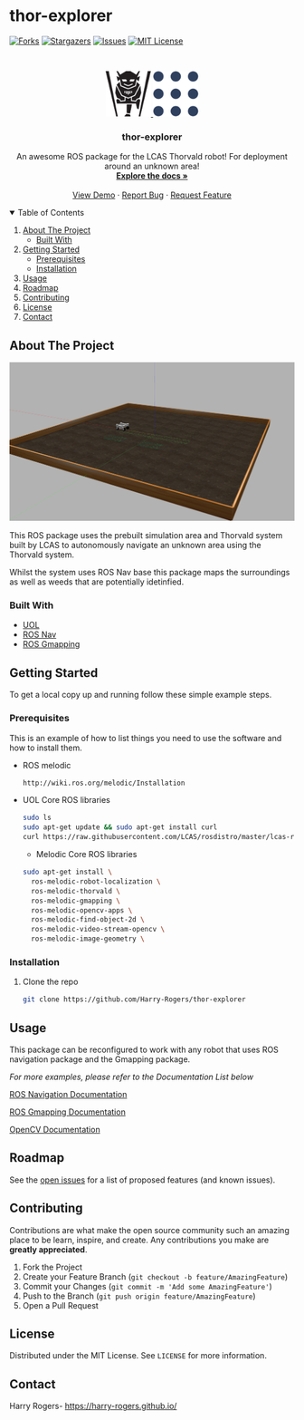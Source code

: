 # thor-explorer

[![Forks][forks-shield]][forks-url]
[![Stargazers][stars-shield]][stars-url]
[![Issues][issues-shield]][issues-url]
[![MIT License][license-shield]][license-url]



<!-- PROJECT LOGO -->
<br />
<p align="center">
  <a href="https://github.com/Harry-Rogers/thor-explorer">
    <img src="images/LCAS.png" alt="Logo" width="80" height="80">
    <img src="images/ROS.png" alt="Logo" width="80" height="80">
  </a>

  <h3 align="center">thor-explorer</h3>

  <p align="center">
    An awesome ROS package for the LCAS Thorvald robot! For deployment around an unknown area!
    <br />
    <a href="https://github.com/Harry-Rogers/thor-explorer"><strong>Explore the docs »</strong></a>
    <br />
    <br />
    <a href="https://github.com/Harry-Rogers/thor-explorer/blob/main/Demo/Static_Demo.mp4">View Demo</a>
    ·
    <a href="https://github.com/Harry-Rogers/thor-explorer/issues">Report Bug</a>
    ·
    <a href="https://github.com/Harry-Rogers/thor-explorer/issues">Request Feature</a>
  </p>
</p>



<!-- TABLE OF CONTENTS -->
<details open="open">
  <summary>Table of Contents</summary>
  <ol>
    <li>
      <a href="#about-the-project">About The Project</a>
      <ul>
        <li><a href="#built-with">Built With</a></li>
      </ul>
    </li>
    <li>
      <a href="#getting-started">Getting Started</a>
      <ul>
        <li><a href="#prerequisites">Prerequisites</a></li>
        <li><a href="#installation">Installation</a></li>
      </ul>
    </li>
    <li><a href="#usage">Usage</a></li>
    <li><a href="#roadmap">Roadmap</a></li>
    <li><a href="#contributing">Contributing</a></li>
    <li><a href="#license">License</a></li>
    <li><a href="#contact">Contact</a></li>
  </ol>
</details>



<!-- ABOUT THE PROJECT -->
## About The Project

<img src = "images/Static.png">

This ROS package uses the prebuilt simulation area and Thorvald system built by LCAS to autonomously navigate an unknown area using the Thorvald system.

Whilst the system uses ROS Nav base this package maps the surroundings as well as weeds that are potentially idetinfied.

### Built With

* [UOL](https://github.com/LCAS/CMP9767M)
* [ROS Nav](http://wiki.ros.org/navigation)
* [ROS Gmapping](http://wiki.ros.org/gmapping)




<!-- GETTING STARTED -->
## Getting Started

To get a local copy up and running follow these simple example steps.

### Prerequisites

This is an example of how to list things you need to use the software and how to install them.
* ROS melodic
  ```sh
  http://wiki.ros.org/melodic/Installation
  ```
* UOL Core ROS libraries 
  ```sh
  sudo ls
  sudo apt-get update && sudo apt-get install curl
  curl https://raw.githubusercontent.com/LCAS/rosdistro/master/lcas-rosdistro-setup.sh | bash -  
  ```
  * Melodic Core ROS libraries 
  ```sh
  sudo apt-get install \ 
    ros-melodic-robot-localization \
    ros-melodic-thorvald \
    ros-melodic-gmapping \
    ros-melodic-opencv-apps \
    ros-melodic-find-object-2d \
    ros-melodic-video-stream-opencv \
    ros-melodic-image-geometry \
  ```
  
### Installation

1. Clone the repo
   ```sh
   git clone https://github.com/Harry-Rogers/thor-explorer
   ```

<!-- USAGE EXAMPLES -->
## Usage

This package can be reconfigured to work with any robot that uses ROS navigation package and the Gmapping package. 

_For more examples, please refer to the Documentation List below_

[ROS Navigation Documentation](http://wiki.ros.org/navigation)

[ROS Gmapping Documentation](http://wiki.ros.org/gmapping)

[OpenCV Documentation](https://docs.opencv.org/master/d6/d00/tutorial_py_root.html)



<!-- ROADMAP -->
## Roadmap

See the [open issues](https://github.com/Harry-Rogers/thor-explorer/issues) for a list of proposed features (and known issues).



<!-- CONTRIBUTING -->
## Contributing

Contributions are what make the open source community such an amazing place to be learn, inspire, and create. Any contributions you make are **greatly appreciated**.

1. Fork the Project
2. Create your Feature Branch (`git checkout -b feature/AmazingFeature`)
3. Commit your Changes (`git commit -m 'Add some AmazingFeature'`)
4. Push to the Branch (`git push origin feature/AmazingFeature`)
5. Open a Pull Request



<!-- LICENSE -->
## License

Distributed under the MIT License. See `LICENSE` for more information.



<!-- CONTACT -->
## Contact

Harry Rogers- https://harry-rogers.github.io/



<!-- MARKDOWN LINKS & IMAGES -->
<!-- https://www.markdownguide.org/basic-syntax/#reference-style-links -->
[forks-shield]: https://img.shields.io/github/forks/Harry-Rogers/thor-explorer
[forks-url]: https://github.com/Harry-Rogers/thor-explorer/network/members
[stars-shield]: https://img.shields.io/github/stars/Harry-Rogers/thor-explorer
[stars-url]: https://github.com/Harry-Rogers/thor-explorer/stargazers
[issues-shield]: https://img.shields.io/github/issues/Harry-Rogers/thor-explorer
[issues-url]: https://github.com/Harry-Rogers/thor-explorer/issues
[license-shield]: https://img.shields.io/github/license/Harry-Rogers/thor-explorer
[license-url]: https://img.shields.io/github/license/Harry-Rogers/thor-explorer

